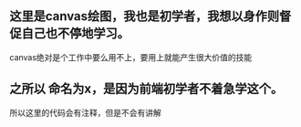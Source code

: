 ## 这里是canvas绘图，我也是初学者，我想以身作则督促自己也不停地学习。
canvas绝对是个工作中要么用不上，要用上就能产生很大价值的技能

## 之所以 命名为x，是因为前端初学者不着急学这个。
所以这里的代码会有注释，但是不会有讲解